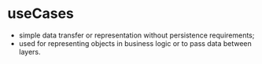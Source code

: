 # useCases
- simple data transfer or representation without persistence requirements;
- used for representing objects in business logic or to pass data between layers.